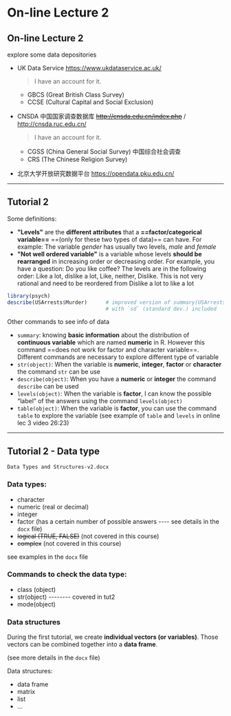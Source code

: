 # On-line Lecture 2

## On-line Lecture 2

explore some data depositories

* UK Data Service https://www.ukdataservice.ac.uk/ 

  > I have an account for it.

  * GBCS (Great British Class Survey)
  * CCSE (Cultural Capital and Social Exclusion)

* CNSDA 中国国家调查数据库 ~~http://cnsda.edu.cn/index.php~~ / http://cnsda.ruc.edu.cn/

  > I have an account for it.

  * CGSS (China General Social Survey) 中国综合社会调查
  * CRS (The Chinese Religion Survey)

* 北京大学开放研究数据平台 https://opendata.pku.edu.cn/

---

## Tutorial 2

Some definitions:

* **"Levels"** are the **different attributes** that a **==factor/categorical variable==** ==(only for these two types of data)== can have. For example: The variable *gender* has usually two levels, *male* and *female*
* **"Not well ordered variable"** is a variable whose levels **should be rearranged** in increasing order or decreasing order. For example, you have a question: Do you like coffee? The levels are in the following order: Like a lot, dislike a lot, Like, neither, Dislike. This is not very rational and need to be reordered from Dislike a lot to like a lot



```R
library(psych)
describe(USArrests$Murder)		# improved version of summary(USArrests$Murder)
								# with `sd` (standard dev.) included
```

Other commands to see info of data

* `summary`: knowing **basic information** about the distribution of **continuous variable** which are named **numeric** in R. However this command ==does not work for factor and character variable==. Different commands are necessary to explore different type of variable
* `str(object)`: When the variable is **numeric**, **integer**, **factor** or **character** the command `str` can be use 
* `describe(object)`: When you have a **numeric** or **integer** the command `describe` can be used
* `levels(object)`: When the variable is **factor**, I can know the possible “label” of the answers using the command `levels(object)`
* `table(object)`: When the variable is **factor**, you can use the command `table` to explore the variable (see example of `table` and `levels` in online lec 3 video 26:23)

---

## Tutorial 2 - Data type

`Data Types and Structures-v2.docx`

### Data types:

* character
* numeric (real or decimal)
* integer
* factor (has a certain number of possible answers ---- see details in the `docx` file)
* ~~logical (TRUE, FALSE)~~ (not covered in this course)
* ~~complex~~ (not covered in this course)

see examples in the `docx` file



### Commands to check the data type:

* class (object)
* str(object) -------- covered in tut2
* mode(object)



### Data structures

During the first tutorial, we create **individual vectors (or variables)**. Those vectors can be combined together into a **data frame**.

(see more details in the `docx` file)

Data structures:

* data frame
* matrix
* list
* ...



